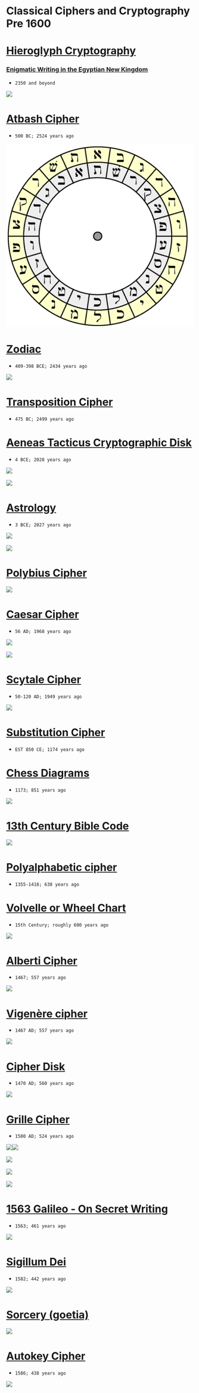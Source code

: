 # Classical Ciphers and Cryptography Pre 1600

# [Hieroglyph Cryptography](https://www.degruyter.com/document/doi/10.1515/9783110683882-002/html?lang=en)
### [Enigmatic Writing in the Egyptian New Kingdom](https://www.degruyter.com/serial/ewenk-b/html?lang=en)
- `2350 and beyond`

![](https://cdn.britannica.com/88/124388-159-74436A38/Hieroglyphs-temple-Ombos-Egypt.jpg)

# [Atbash Cipher](https://cyberw1ng.medium.com/understanding-the-atbash-cipher-a-simple-and-effective-encryption-method-2023-da89d71c4369)
- `500 BC; 2524 years ago`

![](./files/Screenshot%202024-12-10%20212806.png)

# [Zodiac](https://zoroastrianastrology.blogspot.com/p/houses-of-zodiac.html)
- `409-398 BCE; 2434 years ago`

![](https://blogger.googleusercontent.com/img/b/R29vZ2xl/AVvXsEim-0S5TByW8RXqyYmKAeVwKSYG9Sj2iG2rFyY_AJNgFrd321zUSh1C0D3mIoZiNwRBZajDoeL7p1AfvgAR_CuyrB0pPsS1Wm1ZTvAF1utQMJVZTDi5lfZo5-mYHaedmAbcVTMqIWyXRYw/s640/Zodiac4.jpg)

# [Transposition Cipher](https://www.sciencedirect.com/topics/computer-science/transposition-cipher#:~:text=Probably%20one%20of%20the%20oldest,secret%20messages%20(Figure%201.9).)
- `475 BC; 2499 years ago`

# [Aeneas Tacticus Cryptographic Disk](https://www.youtube.com/watch?v=E91RlYsl7W8)
- `4 BCE; 2028 years ago`

![](https://www.planksip.org/content/images/2022/08/Figure-8-M.-Diepenbroek.png)

![](https://i.pinimg.com/736x/30/f2/ab/30f2ab35307bbaf5bab32e693d541ede.jpg)

# [Astrology](https://en.wikipedia.org/wiki/Astrological_symbols)
- `3 BCE; 2027 years ago`

![](https://upload.wikimedia.org/wikipedia/commons/thumb/b/ba/Clock_of_San_Marco_clockface.png/170px-Clock_of_San_Marco_clockface.png)

![](https://upload.wikimedia.org/wikipedia/commons/thumb/3/3e/Astrolog.png/400px-Astrolog.png)

# [Polybius Cipher](https://en.wikipedia.org/wiki/Polybius_square)

![](https://upload.wikimedia.org/wikipedia/commons/thumb/2/21/Polybius_square.png/485px-Polybius_square.png)

# [Caesar Cipher](https://www.romeandart.eu/en/art-cipher-julius-caesar.html)
- `56 AD; 1968 years ago`

![](https://www.romeandart.eu/images/news/cifrario-1.jpg)

![](https://upload.wikimedia.org/wikipedia/commons/thumb/5/54/Confederate_cipher_disk.jpg/400px-Confederate_cipher_disk.jpg)

# [Scytale Cipher](https://en.wikipedia.org/wiki/Scytale#:~:text=From%20indirect%20evidence%2C%20the%20scytale,Plutarch%20(50%E2%80%93120%20AD):)
- `50-120 AD; 1949 years ago`

![](https://upload.wikimedia.org/wikipedia/commons/thumb/5/51/Skytale.png/400px-Skytale.png)

# [Substitution Cipher](https://en.wikipedia.org/wiki/Substitution_cipher)
- `EST 850 CE; 1174 years ago`

# [Chess Diagrams](https://en.wikipedia.org/wiki/Algebraic_notation_(chess)#History)
- `1173; 851 years ago`

![](https://upload.wikimedia.org/wikipedia/commons/a/a2/Ms._Paris_1173.png)

# [13th Century Bible Code](https://en.wikipedia.org/wiki/Bible_code#:~:text=History-,Early%20history,point%20of%20the%20Hebrew%20calendar.)
![](https://c8.alamy.com/comp/MNXD99/spanish-bible-with-masorah-13th-century-before-1287-1134-spanish-bible-with-masorah-google-art-project-MNXD99.jpg)

# [Polyalphabetic cipher](https://en.wikipedia.org/wiki/Polyalphabetic_cipher)
- `1355-1418; 638 years ago`

# [Volvelle or Wheel Chart](https://en.wikipedia.org/wiki/Volvelle)
- `15th Century; roughly 600 years ago`

![](https://upload.wikimedia.org/wikipedia/commons/thumb/d/dc/P.9_a_volvella_of_the_moon._A_volvella_is_a_moveable_device_for_working_out_the_position_of_the_sun_and_moon_in_the_zodiac.jpg/400px-P.9_a_volvella_of_the_moon._A_volvella_is_a_moveable_device_for_working_out_the_position_of_the_sun_and_moon_in_the_zodiac.jpg)

# [Alberti Cipher](https://en.wikipedia.org/wiki/Alberti_cipher)
- `1467; 557 years ago`

![](https://upload.wikimedia.org/wikipedia/commons/thumb/2/23/Alberti_cipher_disk.svg/400px-Alberti_cipher_disk.svg.png)

# [Vigenère cipher](https://en.wikipedia.org/wiki/Vigen%C3%A8re_cipher)
- `1467 AD; 557 years ago`

![](https://upload.wikimedia.org/wikipedia/commons/thumb/9/9a/Vigen%C3%A8re_square_shading.svg/400px-Vigen%C3%A8re_square_shading.svg.png)

# [Cipher Disk](https://en.wikipedia.org/wiki/Cipher_disk)
- `1470 AD; 560 years ago`

![](https://miro.medium.com/v2/resize:fit:400/0*dms5WeXPQk-p3gBh.jpg)

# [Grille Cipher](https://en.wikipedia.org/wiki/Grille_(cryptography))
- `1500 AD; 524 years ago`

![](https://upload.wikimedia.org/wikipedia/commons/thumb/5/59/Tangiers2.svg/200px-Tangiers2.svg.png)![](https://upload.wikimedia.org/wikipedia/commons/thumb/9/97/Tangiers1.svg/200px-Tangiers1.svg.png)

![](https://upload.wikimedia.org/wikipedia/commons/9/92/CifrarioCruciverba.png)

![](https://upload.wikimedia.org/wikipedia/commons/c/c5/Jacob_K%C3%B6bel_1520.png)

![](https://upload.wikimedia.org/wikipedia/commons/2/20/ChessBoardCipher.png)

# [1563 Galileo - On Secret Writing](https://galileo.ou.edu/exhibits/secret-writing.html)
- `1563; 461 years ago`

![](https://repository.ou.edu/adore-djatoka/resolver?rft_id=https%3A%2F%2Frepository.ou.edu%2Fuuid%2F8fd1dc86-856c-58fe-a39b-ba9244b3e215%2Fdatastream%2FJP2%2Fview%3Ftoken%3Dc3ee9f2affc591dbc61f9fdd7c98259a265f5fda063ccef3fd9a2d4c3987c0d1&url_ver=Z39.88-2004&svc_id=info%3Alanl-repo%2Fsvc%2FgetRegion&svc_val_fmt=info%3Aofi%2Ffmt%3Akev%3Amtx%3Ajpeg2000&svc.format=image%2Fjpeg&svc.level=4&svc.rotate=0)

# [Sigillum Dei](https://en.wikipedia.org/wiki/Sigillum_Dei)
- `1582; 442 years ago`

![](https://upload.wikimedia.org/wikipedia/commons/6/61/Sloane3188-john_dee.png)

# [Sorcery (goetia)](https://en.wikipedia.org/wiki/Sorcery_(goetia))
![](https://upload.wikimedia.org/wikipedia/commons/thumb/a/a2/Circle_of_Solomon_and_Triangle_of_Solomon_from_The_Lesser_Key_of_Solomon.png/400px-Circle_of_Solomon_and_Triangle_of_Solomon_from_The_Lesser_Key_of_Solomon.png)

# [Autokey Cipher](https://en.wikipedia.org/wiki/Autokey_cipher)
- `1586; 438 years ago`

![](https://upload.wikimedia.org/wikipedia/commons/thumb/9/9a/Vigen%C3%A8re_square_shading.svg/1024px-Vigen%C3%A8re_square_shading.svg.png)
